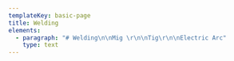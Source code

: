 ```yaml
---
templateKey: basic-page
title: Welding
elements:
  - paragraph: "# Welding\n\nMig \r\n\nTig\r\n\nElectric Arc"
    type: text
---
```


